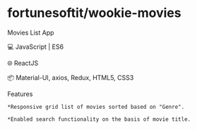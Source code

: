 # fortunesoftit/wookie-movies

Movies List App

💻 JavaScript | ES6

🌐 ReactJS

📦 Material-UI, axios, Redux, HTML5, CSS3

Features

	*Responsive grid list of movies sorted based on "Genre".

	*Enabled search functionality on the basis of movie title.

